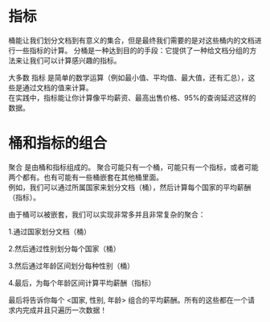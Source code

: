 # 指标     
桶能让我们划分文档到有意义的集合，但是最终我们需要的是对这些桶内的文档进行一些指标的计算。
分桶是一种达到目的的手段：它提供了一种给文档分组的方法来让我们可以计算感兴趣的指标。   

大多数 指标 是简单的数学运算（例如最小值、平均值、最大值，还有汇总），这些是通过文档的值来计算。  
在实践中，指标能让你计算像平均薪资、最高出售价格、95%的查询延迟这样的数据。  

# 桶和指标的组合   
 聚合 是由桶和指标组成的。 聚合可能只有一个桶，可能只有一个指标，或者可能两个都有。也有可能有一些桶嵌套在其他桶里面。   
 例如，我们可以通过所属国家来划分文档（桶），然后计算每个国家的平均薪酬（指标）。   
 
 由于桶可以被嵌套，我们可以实现非常多并且非常复杂的聚合：   
 
 1.通过国家划分文档（桶）    
 
 2.然后通过性别划分每个国家（桶）    
 
 3.然后通过年龄区间划分每种性别（桶）    
 
 4.最后，为每个年龄区间计算平均薪酬（指标）     
 
 最后将告诉你每个 <国家, 性别, 年龄> 组合的平均薪酬。所有的这些都在一个请求内完成并且只遍历一次数据！    
 